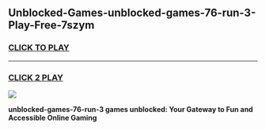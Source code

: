 
## Unblocked-Games-unblocked-games-76-run-3-Play-Free-7szym
<h3>
<a href="https://premium76.site?title=unblocked-games-76-run-3&ref=10A">CLICK TO PLAY</a></h3>
<hr>

<h3>
<a href="https://premium76.site?title=unblocked-games-76-run-3&ref=10A">CLICK 2 PLAY</a>
  
</h3>

<a href="https://premium76.site?title=unblocked-games-76-run-3&ref=10A"><img src="https://clearcache.store/games.png"></a>


**unblocked-games-76-run-3 games unblocked: Your Gateway to Fun and Accessible Online Gaming**
